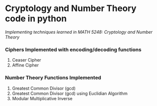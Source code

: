 # Cryptology and Number Theory code in python

*Implementing techniques learned in MATH 5248: Cryptology and Number Theory*

### Ciphers Implemented with encoding/decoding functions
1. Ceaser Cipher
2. Affine Cipher
### Number Theory Functions Implemented
1. Greatest Common Divisor (gcd)
2. Greatest Common Divisor (gcd) using Euclidian Algorithm
3. Modular Multiplicative Inverse